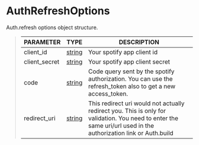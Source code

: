 # AuthRefreshOptions
Auth.refresh options object structure.
> | PARAMETER   | TYPE    | DESCRIPTION    |
> |--------|---------|----------------|
> | client_id | <a href="https://developer.mozilla.org/en-US/docs/Web/JavaScript/Reference/Global_Objects/string">string</a> | Your spotify app client id |
> | client_secret | <a href="https://developer.mozilla.org/en-US/docs/Web/JavaScript/Reference/Global_Objects/string">string</a> | Your spotify app client secret |
> | code | <a href="https://developer.mozilla.org/en-US/docs/Web/JavaScript/Reference/Global_Objects/string">string</a> | Code query sent by the spotify authorization. You can use the refresh_token also to get a new access_token. |
> | redirect_uri | <a href="https://developer.mozilla.org/en-US/docs/Web/JavaScript/Reference/Global_Objects/string">string</a> | This redirect uri would not actually redirect you. This is only for validation. You need to enter the same uri/url used in the authorization link or Auth.build |